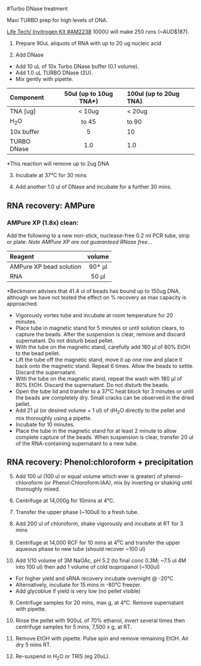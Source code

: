 #Turbo DNase treatment

Maxi TURBO prep for high levels of DNA. 

[Life Tech/ Invitrogen Kit #AM2238](http://www.lifetechnologies.com/order/catalog/product/AM2238?ICID=search-product) 1000U will make 250 rxns (~AUD$187).


1.	Prepare 90uL aliquots of RNA with up to  20 ug nucleic acid

2.	Add DNase
  * Add 10 uL of 10x Turbo DNase buffer (0.1 volume).
  * Add 1.0 uL TURBO DNase (2U).
  * Mix gently with pipette.

|Component|50ul (up to 10ug TNA*)| 100ul (up to 20ug TNA)|
|:--|:--:|:--|
|TNA [ug]| < 10ug| < 20ug|
|H<sub>2</sub>O| to 45 | to 90 |
|10x buffer | 5 | 10|
|TURBO DNase| 1.0 | 1.0 | 

*This reaction will remove up to 2ug DNA

3.	Incubate at 37°C for 30 mins

4.	Add another 1.0 ul of DNase and incubate for a further 30 mins.

## RNA recovery: AMPure

### AMPure XP (1.8x) clean:
Add the following to a new non-stick, nuclease-free 0.2 ml PCR tube, strip or plate:
*Note AMPure XP are not guaranteed RNase free...*

|Reagent			|volume	|
|:------------------------------|:------:|
|AMPure XP bead solution	|90* μl	|
|RNA          	|50 μl	|

*Beckmann advises that 41.4 ul of beads has bound up to 150ug DNA, although we have not tested the effect on % recovery as max capacity is approached.

- Vigorously vortex tube and incubate at room temperature for 20 minutes.
- Place tube in magnetic stand for 5 minutes or until solution clears, to capture the beads. After the suspension is clear, remove and discard supernatant. Do not disturb bead pellet.
- With the tube on the magnetic stand, carefully add 180 μl of 80% EtOH to the bead pellet.
- Lift the tube off the magnetic stand, move it up one row and place it back onto the magnetic stand. Repeat 6 times. Allow the beads to settle. Discard the supernatant.
- With the tube on the magnetic stand, repeat the wash with 180 μl of 80% EtOH. Discard the supernatant. Do not disturb the beads. 
- Open the tube lid and transfer to a 37°C heat block for 3 minutes or until the beads are completely dry. Small cracks can be observed in the dried pellet.
- Add 21 μl (or desired volume + 1 ul) of dH<sub>2</sub>O directly to the pellet and mix thoroughly using a pipette. 
- Incubate for 10 minutes.
- Place the tube in the magnetic stand for at least 2 minute to allow complete capture of the beads. When suspension is clear, transfer 20 ul of the RNA-containing supernatant to a new tube.

## RNA recovery: Phenol:chloroform + precipitation

5.	Add 100 ul (100 ul or equal volume which ever is greater) of phenol-chloroform (or Phenol:Chloroform:IAA), mix by inverting or shaking until thoroughly mixed.

6.	Centrifuge at 14,000g for 10mins at 4°C.

7.	Transfer the upper phase (~100ul) to a fresh tube.

5. Add 200 ul of chloroform, shake vigorously and incubate at RT for 3 mins

6. Centrifuge at 14,000 RCF for 10 mins at 4<sup>o</sup>C and transfer the upper aqueous phase to new tube (should recover ~100 ul)

8.	Add 1/10 volume of 3M NaOAc, pH 5.2 (to final conc 0.3M; ~7.5 ul 4M into 100 ul) then add 1 volume of cold isopropanol (~100ul) 
  * For higher yield and sRNA recovery incubate overnight @ -20°C
  * Alternatively, incubate for 15 mins in -80°C freezer.
  * Add glycoblue if yield is very low (no pellet visible)

9.	Centrifuge samples for 20 mins, max g, at 4°C.  Remove supernatant with pipette.

10.	Rinse the pellet with 900uL of 70% ethanol, invert several times then centrifuge samples for 5 mins, 7,500 x g, at RT.  

11.	Remove EtOH with pipette. Pulse spin and remove remaining EtOH. Air dry 5 mins RT.

12.	Re-suspend in H<sub>2</sub>O or TRIS (eg 20uL).


